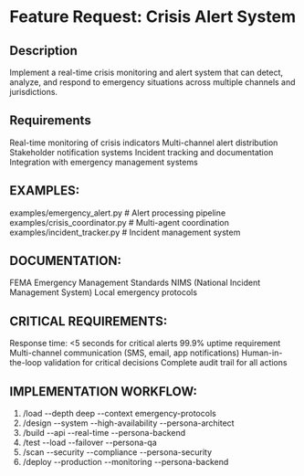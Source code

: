 # Feature Request: Crisis Alert System

## Description

Implement a real-time crisis monitoring and alert system that can detect, analyze, and respond to emergency situations across multiple channels and jurisdictions.

## Requirements

Real-time monitoring of crisis indicators
Multi-channel alert distribution
Stakeholder notification systems
Incident tracking and documentation
Integration with emergency management systems

## EXAMPLES:

examples/emergency_alert.py      # Alert processing pipeline
examples/crisis_coordinator.py   # Multi-agent coordination
examples/incident_tracker.py     # Incident management system

## DOCUMENTATION:

FEMA Emergency Management Standards
NIMS (National Incident Management System)
Local emergency protocols

## CRITICAL REQUIREMENTS:

Response time: <5 seconds for critical alerts
99.9% uptime requirement
Multi-channel communication (SMS, email, app notifications)
Human-in-the-loop validation for critical decisions
Complete audit trail for all actions

## IMPLEMENTATION WORKFLOW:

1. /load --depth deep --context emergency-protocols
2. /design --system --high-availability --persona-architect
3. /build --api --real-time --persona-backend
4. /test --load --failover --persona-qa
5. /scan --security --compliance --persona-security
6. /deploy --production --monitoring --persona-backend

